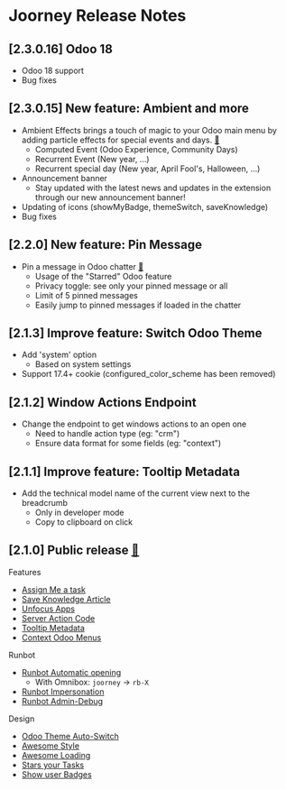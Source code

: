 # Joorney Release Notes

## [2.3.0.16] Odoo 18

-   Odoo 18 support
-   Bug fixes

## [2.3.0.15] New feature: Ambient and more

-   Ambient Effects brings a touch of magic to your Odoo main menu by adding particle effects for special events and days. [:link:](https://mrsweeter.github.io/joorney/feature.html#ambient)
    -   Computed Event (Odoo Experience, Community Days)
    -   Recurrent Event (New year, ...)
    -   Recurrent special day (New year, April Fool's, Halloween, ...)
-   Announcement banner
    -   Stay updated with the latest news and updates in the extension through our new announcement banner!
-   Updating of icons (showMyBadge, themeSwitch, saveKnowledge)
-   Bug fixes

## [2.2.0] New feature: Pin Message

-   Pin a message in Odoo chatter [:link:](https://mrsweeter.github.io/joorney/feature.html#pinMessage)
    -   Usage of the "Starred" Odoo feature
    -   Privacy toggle: see only your pinned message or all
    -   Limit of 5 pinned messages
    -   Easily jump to pinned messages if loaded in the chatter

## [2.1.3] Improve feature: Switch Odoo Theme

-   Add 'system' option
    -   Based on system settings
-   Support 17.4+ cookie (configured_color_scheme has been removed)

## [2.1.2] Window Actions Endpoint

-   Change the endpoint to get windows actions to an open one
    -   Need to handle action type (eg: "crm")
    -   Ensure data format for some fields (eg: "context")

## [2.1.1] Improve feature: Tooltip Metadata

-   Add the technical model name of the current view next to the breadcrumb
    -   Only in developer mode
    -   Copy to clipboard on click

## [2.1.0] Public release [:link:](https://mrsweeter.github.io/joorney?style=odoo)

Features

-   [Assign Me a task](https://mrsweeter.github.io/joorney/feature.html#assignMeTask)
-   [Save Knowledge Article](https://mrsweeter.github.io/joorney/feature.html#saveKnowledge)
-   [Unfocus Apps](https://mrsweeter.github.io/joorney/feature.html#unfocusApp)
-   [Server Action Code](https://mrsweeter.github.io/joorney/feature.html#newServerActionCode)
-   [Tooltip Metadata](https://mrsweeter.github.io/joorney/feature.html#tooltipMetadata)
-   [Context Odoo Menus](https://mrsweeter.github.io/joorney/feature.html#contextOdooMenus)

Runbot

-   [Runbot Automatic opening](https://mrsweeter.github.io/joorney/feature.html#autoOpenRunbot)
    -   With Omnibox: `joorney` -> `rb-X`
-   [Runbot Impersonation](https://mrsweeter.github.io/joorney/feature.html#impersonateLoginRunbot)
-   [Runbot Admin-Debug](https://mrsweeter.github.io/joorney/feature.html#adminDebugLoginRunbot)

Design

-   [Odoo Theme Auto-Switch](https://mrsweeter.github.io/joorney/feature.html#themeSwitch)
-   [Awesome Style](https://mrsweeter.github.io/joorney/feature.html#awesomeStyle)
-   [Awesome Loading](https://mrsweeter.github.io/joorney/feature.html#awesomeLoading)
-   [Stars your Tasks](https://mrsweeter.github.io/joorney/feature.html#starringTaskEffect)
-   [Show user Badges](https://mrsweeter.github.io/joorney/feature.html#showMyBadge)
